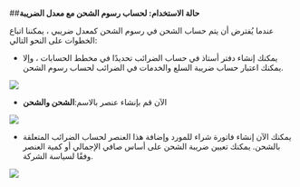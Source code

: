 ##**حالة الاستخدام: لحساب رسوم الشحن مع معدل الضريبة**

عندما يُفترض أن يتم حساب الشحن في رسوم الشحن كمعدل ضريبي ، يمكننا اتباع الخطوات على النحو التالي:

* يمكنك إنشاء دفتر أستاذ في حساب الضرائب تحديدًا في مخطط الحسابات ، وإلا يمكنك اعتبار حساب ضريبة السلع والخدمات في الضرائب لحساب رسوم الشحن.

![](https://docs.erpnext.com/files/4GSyff2.png)

* الآن قم بإنشاء عنصر بالاسم:**الشحن والشحن**

![](https://docs.erpnext.com/files/xOovUcM.png)

* يمكنك الآن إنشاء فاتورة شراء للمورد وإضافة هذا العنصر لحساب الضرائب المتعلقة بالشحن. يمكنك تعيين ضريبة الشحن على أساس صافي الإجمالي أو كمية العنصر وفقًا لسياسة الشركة.

![](https://docs.erpnext.com/files/2Nh2r9p.png)